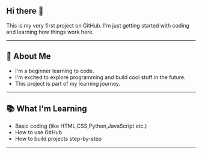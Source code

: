 ## Hi there 👋

This is my very first project on GitHub. I'm just getting started with coding and learning how things work here.

---

## 🌱 About Me

- I'm a beginner learning to code.
- I'm excited to explore programming and build cool stuff in the future.
- This project is part of my learning journey.

---

## 📚 What I'm Learning

- Basic coding (like HTML,CSS,Python,JavaScript etc.)
- How to use GitHub
- How to build projects step-by-step

---
